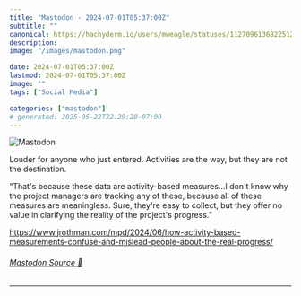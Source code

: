 ```yaml
---
title: "Mastodon - 2024-07-01T05:37:00Z"
subtitle: ""
canonical: https://hachyderm.io/users/mweagle/statuses/112709613682251262
description:
image: "/images/mastodon.png"

date: 2024-07-01T05:37:00Z
lastmod: 2024-07-01T05:37:00Z
image: ""
tags: ["Social Media"]

categories: ["mastodon"]
# generated: 2025-05-22T22:29:20-07:00
---
```

![Mastodon](/images/mastodon.png)

<p>Louder for anyone who just entered. Activities are the way, but they are not the destination.</p><p>“That&#39;s because these data are activity-based measures…I don&#39;t know why the project managers are tracking any of these, because all of these measures are meaningless. Sure, they&#39;re easy to collect, but they offer no value in clarifying the reality of the project&#39;s progress.”</p><p><a href="https://www.jrothman.com/mpd/2024/06/how-activity-based-measurements-confuse-and-mislead-people-about-the-real-progress/" target="_blank" rel="nofollow noopener noreferrer" translate="no"><span class="invisible">https://www.</span><span class="ellipsis">jrothman.com/mpd/2024/06/how-a</span><span class="invisible">ctivity-based-measurements-confuse-and-mislead-people-about-the-real-progress/</span></a></p>


###### [Mastodon Source 🐘](https://hachyderm.io/@mweagle/112709613682251262)

___
